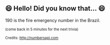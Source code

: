 ## 😄 Hello! Did you know that... 😄
190 is the fire emergency number in the Brazil.

<sup>(come back in 5 minutes for the next trivia)</sup>


<sup>Credits: http://numbersapi.com</sup>
